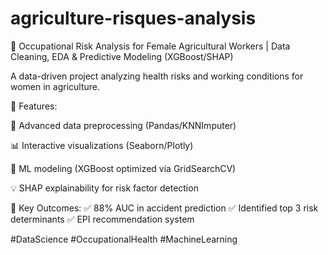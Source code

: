 # agriculture-risques-analysis
🌾 Occupational Risk Analysis for Female Agricultural Workers | Data Cleaning, EDA & Predictive Modeling (XGBoost/SHAP)

A data-driven project analyzing health risks and working conditions for women in agriculture.

🔧 Features:

🧹 Advanced data preprocessing (Pandas/KNNImputer)

📊 Interactive visualizations (Seaborn/Plotly)

🤖 ML modeling (XGBoost optimized via GridSearchCV)

💡 SHAP explainability for risk factor detection

🎯 Key Outcomes:
✅ 88% AUC in accident prediction
✅ Identified top 3 risk determinants
✅ EPI recommendation system

#DataScience #OccupationalHealth #MachineLearning
